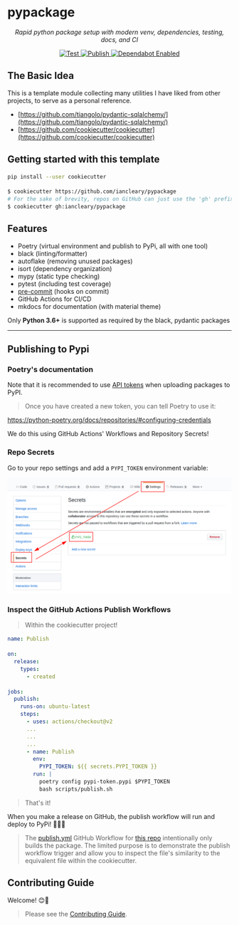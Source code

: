 # pypackage

<p align="center">
    <em>Rapid python package setup with modern venv, dependencies, testing, docs, and CI</em>
</p>

<p align="center">
<a href="https://github.com/iancleary/pypackage/actions?query=workflow%3ATest" target="_blank">
    <img src="https://github.com/iancleary/pypackage/workflows/Test/badge.svg" alt="Test">
</a>
<a href="https://github.com/iancleary/pypackage/actions?query=workflow%3APublish" target="_blank">
    <img src="https://github.com/iancleary/pypackage/workflows/Publish/badge.svg" alt="Publish">
</a>
<a href="https://dependabot.com/" target="_blank">
    <img src="https://flat.badgen.net/dependabot/iancleary/pypackage?icon=dependabot" alt="Dependabot Enabled">
</a>
</p>

## The Basic Idea

This is a template module collecting many utilities I have liked from other projects, to serve as a personal reference.

- [https://github.com/tiangolo/pydantic-sqlalchemy/](https://github.com/tiangolo/pydantic-sqlalchemy/)
- [https://github.com/cookiecutter/cookiecutter](https://github.com/cookiecutter/cookiecutter)

## Getting started with this template

```bash
pip install --user cookiecutter

$ cookiecutter https://github.com/iancleary/pypackage
# For the sake of brevity, repos on GitHub can just use the 'gh' prefix
$ cookiecutter gh:iancleary/pypackage
```

## Features

- Poetry (virtual environment and publish to PyPi, all with one tool)
- black (linting/formatter)
- autoflake (removing unused packages)
- isort (dependency organization)
- mypy (static type checking)
- pytest (including test coverage)
- [pre-commit](https://pre-commit.com/) (hooks on commit)
- GitHub Actions for CI/CD
- mkdocs for documentation (with material theme)

Only **Python 3.6+** is supported as required by the black, pydantic packages

----------

## Publishing to Pypi

### Poetry's documentation

Note that it is recommended to use [API tokens](https://pypi.org/help/#apitoken) when uploading packages to PyPI.

>Once you have created a new token, you can tell Poetry to use it:

<https://python-poetry.org/docs/repositories/#configuring-credentials>

We do this using GitHub Actions' Workflows and Repository Secrets!

### Repo Secrets

Go to your repo settings and add a `PYPI_TOKEN` environment variable:

![Github Actions setup of Poetry token environment variable](images/Github-Secrets-PYPI_TOKEN-Setup.png)

### Inspect the GitHub Actions Publish Workflows

> Within the cookiecutter project!

```yml
name: Publish

on:
  release:
    types:
      - created

jobs:
  publish:
    runs-on: ubuntu-latest
    steps:
      - uses: actions/checkout@v2
      ...
      ...
      ...
      - name: Publish
        env:
          PYPI_TOKEN: ${{ secrets.PYPI_TOKEN }}
        run: |
          poetry config pypi-token.pypi $PYPI_TOKEN
          bash scripts/publish.sh
```

> That's it!

When you make a release on GitHub, the publish workflow will run and deploy to PyPi! 🚀🎉😎

> The [publish.yml](./github/workflows/publish.yml) GitHub Workflow for [this repo](https://github.com/iancleary/pypackage) intentionally only builds the package.
> The limited purpose is to demonstrate the publish workflow trigger and allow you to inspect the file's similarity to the equivalent file within the cookiecutter.

## Contributing Guide

Welcome! 😊👋

> Please see the [Contributing Guide](CONTRIBUTING.md).
